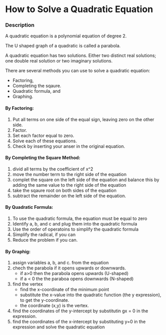 # How to Solve a Quadratic Equation 

### Description
A quadratic equation is a polynomial equation of degree 2.

The U shaped graph of a quadratic is called a parabola.

A quadratic equation has two solutions.
Either two distinct real solutions; one double real solution or two imaginary solutions.

There are several methods you can use to solve a quadratic equation:

* Factoring,
* Completing the sqaure.
* Quadratic formula, and 
* Graphing.

#### By Factoring:
1. Put all terms on one side of the equal sign, leaving zero on the other side.
2. Factor.
3. Set each factor equal to zero.
4. Solve each of these equations.
5. Check by inserting your anser in the original equation.

#### By Completing the Square Method:
1. divid all terms by the coefficient of x^2
2. move the number term to the right side of the equation
3. complet the square on the left side of the equation and balance this by adding the same value to the right side of the equation
4. take the sqaure root on both sides of the equation
5. subtract the remainder on the left side of the equation.

#### By Quadratic Formula:
1. To use the quadratic formula, the equation must be equal to zero
2. Identify a, b, and c and plug them into the quadratic formula
3. Use the order of operatoins to simplify the quadratic formula
4. Simplify the radical, if you can
5. Reduce the problem if you can.

#### By Graphig:
1. assign variables a, b, and  c. from the equation
2. chech the parabola if it opens upwards or downwards.
    - if a>0 then the parabola opens upwards (U-shaped)
    - if a < 0 the the paraboa opens downwards (N-shaped)
3. find the vertex
    - find the x-coordinate of the minimum point
    - substitute the x-value into the quadratic function (the y expression), to get the y-coordinate.
    - the coordinate (x,y) is the vertex.
4. find the coordinates of the y-intercept by substitutin gx = 0 in the expression.
5. find the coordinates of the x-intercept by substituting y=0 in the expression and solve the quadratic equation
